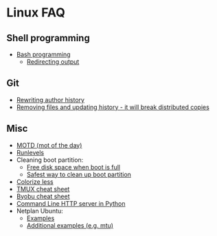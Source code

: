 # Linux FAQ #

## Shell programming ##
- [Bash programming](http://tldp.org/HOWTO/Bash-Prog-Intro-HOWTO.html)
    - [Redirecting output](http://tldp.org/HOWTO/Bash-Prog-Intro-HOWTO-3.html)

## Git ##
- [Rewriting author history](https://www.everythingcli.org/git-like-a-pro-rewrite-author-history/)
- [Removing files and updating history - it will break distributed copies](https://help.github.com/articles/removing-sensitive-data-from-a-repository/)

## Misc ##
- [MOTD (mot of the day)](motd.md)
- [Runlevels](runlevels.md)
- Cleaning boot partition:
    - [Free disk space when boot is full](https://gist.github.com/jbgo/5016064)
    - [Safest way to clean up boot partition](https://gist.github.com/ipbastola/2760cfc28be62a5ee10036851c654600)
- [Colorize less](https://superuser.com/questions/117841/get-colors-in-less-or-more)
- [TMUX cheat sheet](https://gist.github.com/MohamedAlaa/2961058)
- [Byobu cheat sheet](https://gist.github.com/devhero/7b9a7281db0ac4ba683f)
- [Command Line HTTP server in Python](python/python-httpserver-commandline.md)
- Netplan Ubuntu:
    - [Examples](https://netplan.io/examples)
    - [Additional examples (e.g. mtu)](https://blog.ubuntu.com/2017/12/01/ubuntu-bionic-netplan)

